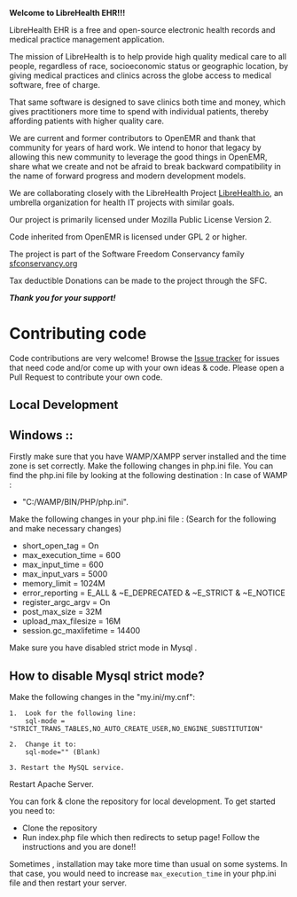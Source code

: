 **Welcome to LibreHealth EHR!!!**

LibreHealth EHR is a free and open-source electronic health records and
medical practice management application. 

The mission of LibreHealth is to help provide high quality medical care to all people, regardless of race, socioeconomic status or geographic location, by giving medical practices and clinics across the globe access to medical software, free of charge.

That same software is designed to save clinics both time and money, which gives practitioners more time to spend with individual patients, thereby affording patients with higher quality care.

We are current and former contributors to OpenEMR and thank that community for years of hard work. We intend to honor that legacy by allowing this new community to leverage the good things in OpenEMR, share what we create and not be afraid to break backward compatibility in the name of forward progress and modern development models.

We are collaborating closely with the LibreHealth Project [LibreHealth.io](http://LibreHealth.io), an umbrella organization for health IT projects with similar goals.   

Our project is primarily licensed under Mozilla Public License Version 2.

Code inherited from OpenEMR is licensed under GPL 2 or higher.

The project is part of the Software Freedom Conservancy family [sfconservancy.org](http://sfconservancy.org)  

Tax deductible Donations can be made to the project through the SFC. 
 
***Thank you for your support!***


# Contributing code
Code contributions are very welcome! Browse the [Issue tracker](https://github.com/LibreHealthIO/LibreEHR/issues) for issues that need code and/or come up with your own ideas & code. Please open a Pull Request to contribute your own code.

## Local Development

## Windows :: 

Firstly make sure that you have WAMP/XAMPP server installed and the time zone is set correctly.
Make the following changes in php.ini file. You can find the php.ini file by looking at the following destination :
In case of WAMP :
* "C:/WAMP/BIN/PHP/php.ini".

Make the following changes in your php.ini file :
(Search for the following and make necessary changes)

* short_open_tag = On
* max_execution_time = 600
* max_input_time = 600
* max_input_vars = 5000
* memory_limit = 1024M
* error_reporting = E_ALL & ~E_DEPRECATED & ~E_STRICT & ~E_NOTICE
* register_argc_argv = On
* post_max_size = 32M
* upload_max_filesize = 16M
* session.gc_maxlifetime = 14400

Make sure you have disabled strict mode in Mysql . 

## How to disable Mysql strict mode?

Make the following changes in the "my.ini/my.cnf":

    1.  Look for the following line:
        sql-mode = "STRICT_TRANS_TABLES,NO_AUTO_CREATE_USER,NO_ENGINE_SUBSTITUTION"

    2.  Change it to:
        sql-mode="" (Blank)

    3. Restart the MySQL service.
    

Restart Apache Server.

You can fork & clone the repository for local development. To get started you need to:
 - Clone the repository
 - Run index.php file which then redirects to setup page! Follow the instructions and you are done!!
 
Sometimes , installation may take more time than usual on some systems. In that case, you would need to increase `max_execution_time` in your php.ini file and then restart your server.




